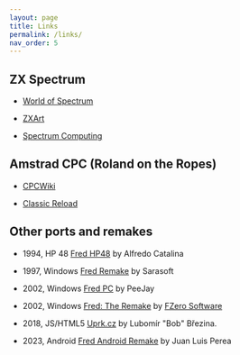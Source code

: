 ```yaml
---
layout: page
title: Links
permalink: /links/
nav_order: 5
---
```


ZX Spectrum
-----------

  * [World of Spectrum](https://worldofspectrum.org/archive/software/games/fred-investronica-sa)

  * [ZXArt](https://zxart.ee/spa/software/game/arcade/maze/fred/)

  * [Spectrum Computing](https://spectrumcomputing.co.uk/index.php?cat=96&id=1858)

Amstrad CPC (Roland on the Ropes)
---------------------------------

  * [CPCWiki](https://www.cpcwiki.eu/index.php/Roland_on_the_Ropes)

  * [Classic Reload](https://classicreload.com/cpc-roland-on-the-ropes.html)

Other ports and remakes
-----------------------

  * 1994, HP 48 [Fred HP48](https://8bitfred.github.io/links/fredhp48/) by Alfredo Catalina

  * 1997, Windows [Fred Remake](https://computeremuzone.com/ficha/100/fred-remake-sarasoft&l=en) by Sarasoft

  * 2002, Windows [Fred PC](https://www.classic-retro-games.com/games/platform/fred-128) by PeeJay

  * 2002, Windows [Fred: The Remake](https://www.mobygames.com/game/45287/fred-the-remake/) by [FZero Software](http://www.fzero.co.uk/)

  * 2018, JS/HTML5 [Uprk.cz](https://uprk.cz/) by Lubomír "Bob" Březina.

  * 2023, Android [Fred Android Remake](https://play.google.com/store/apps/details?id=com.fredandroidremake&hl=en_US&gl=US) by Juan Luis Perea






  
